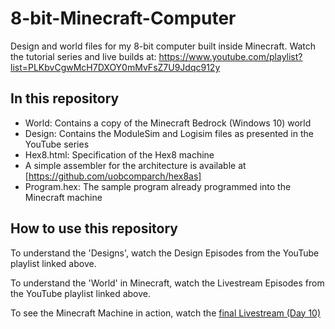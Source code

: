# 8-bit-Minecraft-Computer

Design and world files for my 8-bit computer built inside Minecraft. Watch the tutorial series and live builds at: https://www.youtube.com/playlist?list=PLKbvCgwMcH7DXOY0mMvFsZ7U9Jdqc912y


## In this repository

* World: Contains a copy of the Minecraft Bedrock (Windows 10) world
* Design: Contains the ModuleSim and Logisim files as presented in the YouTube series
* Hex8.html: Specification of the Hex8 machine
* A simple assembler for the architecture is available at [https://github.com/uobcomparch/hex8as]
* Program.hex: The sample program already programmed into the Minecraft machine

## How to use this repository

To understand the 'Designs', watch the Design Episodes from the YouTube playlist linked above.

To understand the 'World' in Minecraft, watch the Livestream Episodes from the YouTube playlist linked above.

To see the Minecraft Machine in action, watch the [final Livestream (Day 10)](https://youtu.be/_yfeM9XVBTo)